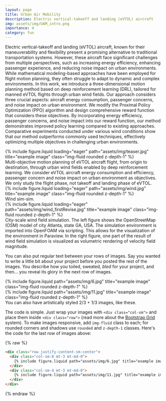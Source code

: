 ```yaml
---
layout: page
title: Urban Air Mobility
description: Electric vertical-takeoff and landing (eVTOL) aircraft
img: assets/img/UAM_intro.png
importance: 4
category: fun
---
```


Electric vertical-takeoff and landing (eVTOL) aircraft, known for their maneuverability and flexibility present a promising alternative to traditional transportation systems. However, these aircraft face significant challenges from multiple perspectives, such as increasing energy efficiency, enhancing passenger experience, and reducing noise impact on urban environments. While mathematical modeling-based approaches have been employed for flight motion planning, they often struggle to adapt to dynamic and complex environments. In this work, we introduce a three-dimensional motion planning method based on deep reinforcement learning (DRL), tailored for manned eVTOL flights through urban wind fields. Our approach considers three crucial aspects: aircraft energy consumption, passenger concerns, and noise impact on urban environment. We modify the Proximal Policy Optimization (PPO) algorithm and design comprehensive reward function that considers these objectives. By incorporating energy efficiency, passenger concerns, and noise impact into our reward function, our method demonstrates improved policy learning compared to existing approaches. Comparative experiments conducted under various wind conditions show that our method outperforms commonly used techniques, effectively optimizing multiple objectives in challenging urban environments.

<div class="row">
    <div class="col-sm mt-3 mt-md-0">
        {% include figure.liquid loading="eager" path="assets/img/teaser.jpg" title="example image" class="img-fluid rounded z-depth-1" %}
    </div>
</div>
<div class="caption">
    Multi-objective motion planning of eVTOL aircraft flight, from origin to destination,  through urban wind fields enabled by deep reinforcement learning. We consider eVTOL aircraft energy consumption and efficiency, passenger concern and noise impact on urban environment as objectives. We only study the flight phase, not takeoff and landing phase of eVTOL.
</div>

<div class="row">
    <div class="col-sm mt-3 mt-md-0">
        {% include figure.liquid loading="eager" path="assets/img/wind.jpg" title="example image" class="img-fluid rounded z-depth-1" %}
    </div>
</div>
<div class="caption">
    Wind sim-sim.
</div>

<div class="row">
    <div class="col-sm mt-3 mt-md-0">
        {% include figure.liquid loading="eager" path="assets/img/wind_firstRevise.jpg" title="example image" class="img-fluid rounded z-depth-1" %}
    </div>
</div>
<div class="caption">
    City-scale wind field simulation. The left figure shows the OpenStreetMap (OSM) model of city Atlanta,  state GA, USA. The simulation environment is imported into OpenFOAM via scripting. This allows for the visualization of the environment in Paraview. In the right figure, one part of the result of wind field simulation is visualized as volumetric rendering of velocity field magnitude.
</div>

You can also put regular text between your rows of images.
Say you wanted to write a little bit about your project before you posted the rest of the images.
You describe how you toiled, sweated, _bled_ for your project, and then... you reveal its glory in the next row of images.

<div class="row justify-content-sm-center">
    <div class="col-sm-8 mt-3 mt-md-0">
        {% include figure.liquid path="assets/img/6.jpg" title="example image" class="img-fluid rounded z-depth-1" %}
    </div>
    <div class="col-sm-4 mt-3 mt-md-0">
        {% include figure.liquid path="assets/img/11.jpg" title="example image" class="img-fluid rounded z-depth-1" %}
    </div>
</div>
<div class="caption">
    You can also have artistically styled 2/3 + 1/3 images, like these.
</div>

The code is simple.
Just wrap your images with `<div class="col-sm">` and place them inside `<div class="row">` (read more about the <a href="https://getbootstrap.com/docs/4.4/layout/grid/">Bootstrap Grid</a> system).
To make images responsive, add `img-fluid` class to each; for rounded corners and shadows use `rounded` and `z-depth-1` classes.
Here's the code for the last row of images above:

{% raw %}

```html
<div class="row justify-content-sm-center">
  <div class="col-sm-8 mt-3 mt-md-0">
    {% include figure.liquid path="assets/img/6.jpg" title="example image" class="img-fluid rounded z-depth-1" %}
  </div>
  <div class="col-sm-4 mt-3 mt-md-0">
    {% include figure.liquid path="assets/img/11.jpg" title="example image" class="img-fluid rounded z-depth-1" %}
  </div>
</div>
```

{% endraw %}

